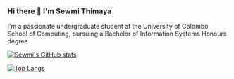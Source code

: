 ### Hi there 👋 I'm Sewmi Thimaya

I'm a passionate undergraduate student at the University of Colombo School of Computing, pursuing a Bachelor of Information Systems Honours degree


[![Sewmi's GitHub stats](https://github-readme-stats-sigma-five.vercel.app/api?username=Sewmi1216&hide=prs&show_icons=true&theme=tokyonight)](https://github.com/Sewmi1216)

[![Top Langs](https://github-readme-stats-sigma-five.vercel.app/api/top-langs/?username=Sewmi1216&layout=compact&theme=tokyonight)](https://github.com/Sewmi1216)
<!--
**Sewmi1216/Sewmi1216** is a ✨ _special_ ✨ repository because its `README.md` (this file) appears on your GitHub profile.

Here are some ideas to get you started:

- 🔭 I’m currently working on ...
- 🌱 I’m currently learning ...
- 👯 I’m looking to collaborate on ...
- 🤔 I’m looking for help with ...
- 💬 Ask me about ...
- 📫 How to reach me: ...
- 😄 Pronouns: ...
- ⚡ Fun fact: ...
-->
